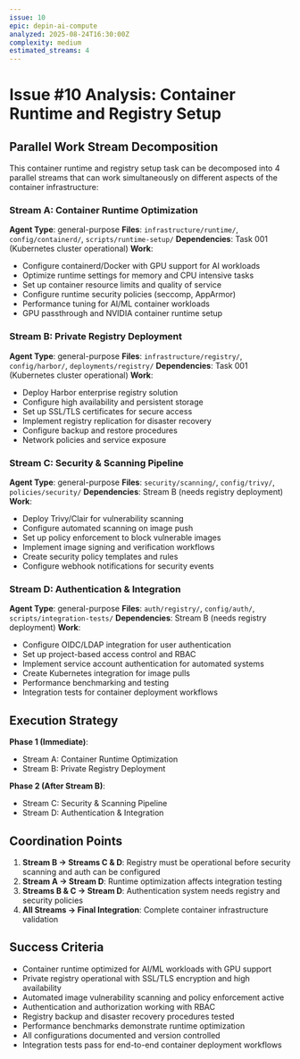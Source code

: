 ```yaml
---
issue: 10
epic: depin-ai-compute
analyzed: 2025-08-24T16:30:00Z
complexity: medium
estimated_streams: 4
---
```


# Issue #10 Analysis: Container Runtime and Registry Setup

## Parallel Work Stream Decomposition

This container runtime and registry setup task can be decomposed into 4 parallel streams that can work simultaneously on different aspects of the container infrastructure:

### Stream A: Container Runtime Optimization
**Agent Type**: general-purpose
**Files**: `infrastructure/runtime/`, `config/containerd/`, `scripts/runtime-setup/`
**Dependencies**: Task 001 (Kubernetes cluster operational)
**Work**:
- Configure containerd/Docker with GPU support for AI workloads
- Optimize runtime settings for memory and CPU intensive tasks
- Set up container resource limits and quality of service
- Configure runtime security policies (seccomp, AppArmor)
- Performance tuning for AI/ML container workloads
- GPU passthrough and NVIDIA container runtime setup

### Stream B: Private Registry Deployment
**Agent Type**: general-purpose
**Files**: `infrastructure/registry/`, `config/harbor/`, `deployments/registry/`
**Dependencies**: Task 001 (Kubernetes cluster operational)
**Work**:
- Deploy Harbor enterprise registry solution
- Configure high availability and persistent storage
- Set up SSL/TLS certificates for secure access
- Implement registry replication for disaster recovery
- Configure backup and restore procedures
- Network policies and service exposure

### Stream C: Security & Scanning Pipeline
**Agent Type**: general-purpose
**Files**: `security/scanning/`, `config/trivy/`, `policies/security/`
**Dependencies**: Stream B (needs registry deployment)
**Work**:
- Deploy Trivy/Clair for vulnerability scanning
- Configure automated scanning on image push
- Set up policy enforcement to block vulnerable images
- Implement image signing and verification workflows
- Create security policy templates and rules
- Configure webhook notifications for security events

### Stream D: Authentication & Integration
**Agent Type**: general-purpose
**Files**: `auth/registry/`, `config/auth/`, `scripts/integration-tests/`
**Dependencies**: Stream B (needs registry deployment)
**Work**:
- Configure OIDC/LDAP integration for user authentication
- Set up project-based access control and RBAC
- Implement service account authentication for automated systems
- Create Kubernetes integration for image pulls
- Performance benchmarking and testing
- Integration tests for container deployment workflows

## Execution Strategy

**Phase 1 (Immediate)**:
- Stream A: Container Runtime Optimization
- Stream B: Private Registry Deployment

**Phase 2 (After Stream B)**:
- Stream C: Security & Scanning Pipeline
- Stream D: Authentication & Integration

## Coordination Points

1. **Stream B → Streams C & D**: Registry must be operational before security scanning and auth can be configured
2. **Stream A → Stream D**: Runtime optimization affects integration testing
3. **Streams B & C → Stream D**: Authentication system needs registry and security policies
4. **All Streams → Final Integration**: Complete container infrastructure validation

## Success Criteria

- Container runtime optimized for AI/ML workloads with GPU support
- Private registry operational with SSL/TLS encryption and high availability
- Automated image vulnerability scanning and policy enforcement active
- Authentication and authorization working with RBAC
- Registry backup and disaster recovery procedures tested
- Performance benchmarks demonstrate runtime optimization
- All configurations documented and version controlled
- Integration tests pass for end-to-end container deployment workflows